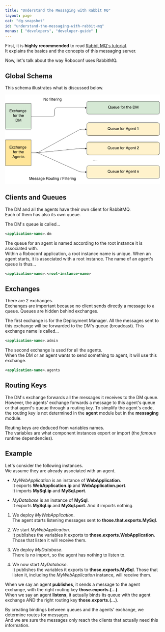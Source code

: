 ```yaml
---
title: "Understand the Messaging with Rabbit MQ"
layout: page
cat: "dg-snapshot"
id: "understand-the-messaging-with-rabbit-mq"
menus: [ "developers", "developer-guide" ]
---
```


First, it is **highly recommended** to read [Rabbit MQ's tutorial](https://www.rabbitmq.com/getstarted.html).  
It explains the basics and the concepts of this messaging server.

Now, let's talk about the way Roboconf uses RabbitMQ.

## Global Schema

This schema illustrates what is discussed below.

<img src="/resources/img/rabbit-mq-usage.png" alt="Messaging Interactions" />

## Clients and Queues

The DM and all the agents have their own client for RabbitMQ.  
Each of them has also its own queue.

The DM's queue is called...

```xml
<application-name>.dm
```

The queue for an agent is named according to the root instance it is associated with.  
Within a Roboconf application, a root instance name is unique. When an agent starts, it is associated
with a root instance. The name of an agent's queue is thus...

```xml
<application-name>.<root-instance-name>
```

## Exchanges

There are 2 exchanges.  
Exchanges are important because no client sends directly a message to a queue.
Queues are hidden behind exchanges.

The first exchange is for the Deployment Manager. All the messages sent to this exchange will be
forwarded to the DM's queue (broadcast). This exchange name is called...

```xml
<application-name>.admin
```

The second exchange is used for all the agents.  
When the DM or an agent wants to send something to agent, it will use this exchange.

```xml
<application-name>.agents
```

## Routing Keys

The DM's exchange forwards all the messages it receives to the DM queue.  
However, the agents' exchange forwards a message to this agent's queue or that agent's queue
through a routing key. To simplify the agent's code, the routing key is not determined in the **agent** module
but in the **messaging** module.

Routing keys are deduced from variables names.  
The variables are what component instances export or import (the *famous* runtime dependencies).

## Example

Let's consider the following instances.  
We assume they are already associated with an agent.

* *MyWebApplication* is an instance of **WebApplication**.  
It exports **WebApplication.ip** and **WebApplication.port**.  
It imports **MySql.ip** and **MySql.port**.

* *MyDatabase* is an instance of **MySql**.  
It exports **MySql.ip** and **MySql.port**. And it imports nothing.

1. We deploy *MyWebApplication*.  
The agent starts listening messages sent to **those.that.exports.MySql**.

2. We start *MyWebApplication*.  
It publishes the variables it exports to **those.exports.WebApplication**. Those that listen it
will receive them.

3. We deploy *MyDatabase*.  
There is no import, so the agent has nothing to listen to.

4. We now start *MyDatabase*.  
It publishes the variables it exports to **those.exports.MySql**. Those that listen it, including the
*MyWebApplication* instance, will receive them.

When we say an agent **publishes**, it sends a message to the agent exchange, with the right routing key **those.exports.(...)**.  
When we say an agent **listens**, it actually binds its queue with the agent exchange AND the right routing key **those.exports.(...)**.

By creating bindings between queues and the agents' exchange, we determine routes for messages.  
And we are sure the messages only reach the clients that actually need this information.
